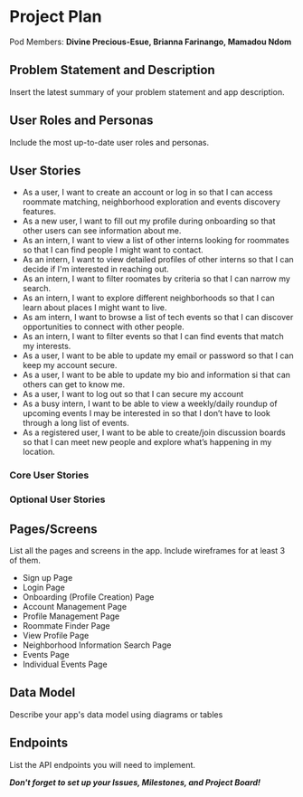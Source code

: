 # Project Plan

Pod Members: **Divine Precious-Esue, Brianna Farinango, Mamadou Ndom**

## Problem Statement and Description

Insert the latest summary of your problem statement and app description.

## User Roles and Personas

Include the most up-to-date user roles and personas.

## User Stories
- As a user, I want to create an account or log in so that I can access roommate matching, neighborhood exploration and events discovery features. 
- As a new user, I want to fill out my profile during onboarding so that other users can see information about me. 
- As an intern, I want to view a list of other interns looking for roommates so that I can find people I might want to contact.
- As an intern, I want to view detailed profiles of other interns so that I can decide if I'm interested in reaching out.
- As an intern, I want to filter roomates by criteria so that I can narrow my search.
- As an intern, I want to explore different neighborhoods so that I can learn about places I might want to live.
- As am intern, I want to browse a list of tech events so that I can discover opportunities to connect with other people.
- As an intern, I want to filter events so that I can find events that match my interests.
- As a user, I want to be able to update my email or password so that I can keep my account secure.
- As a user, I want to be able to update my bio and information si that can others can get to know me.
- As a user, I want to log out so that I can secure my account
- As a busy intern, I want to be able to view a weekly/daily roundup of upcoming events I may be interested in so that I don’t have to look through a long list of events.
- As a registered user, I want to be able to create/join discussion boards so that I can meet new people and explore what’s happening in my location.

### Core User Stories

### Optional User Stories

## Pages/Screens

List all the pages and screens in the app. Include wireframes for at least 3 of them.
- Sign up Page
- Login Page
- Onboarding (Profile Creation) Page
- Account Management Page
- Profile Management Page
- Roommate Finder Page
- View Profile Page
- Neighborhood Information Search Page
- Events Page
- Individual Events Page

## Data Model

Describe your app's data model using diagrams or tables

## Endpoints

List the API endpoints you will need to implement.

***Don't forget to set up your Issues, Milestones, and Project Board!***
